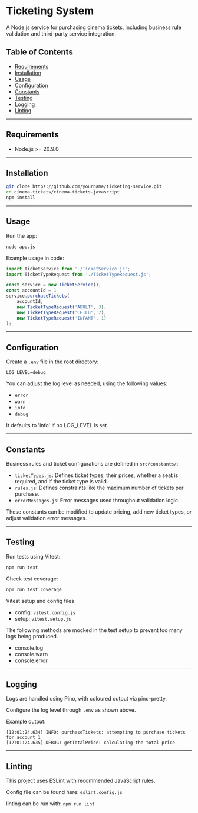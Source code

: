 # Ticketing System

A Node.js service for purchasing cinema tickets, including business rule validation and third-party service integration.

## Table of Contents

- [Requirements](#requirements)
- [Installation](#installation)
- [Usage](#usage)
- [Configuration](#configuration)
- [Constants](#constants)
- [Testing](#testing)
- [Logging](#logging)
- [Linting](#linting)

---
## Requirements

- Node.js >= 20.9.0
---

## Installation

```bash
git clone https://github.com/yourname/ticketing-service.git
cd cinema-tickets/cinema-tickets-javascript
npm install
```

---

## Usage

Run the app:

```bash
node app.js
```

Example usage in code:

```js
import TicketService from './TicketService.js';
import TicketTypeRequest from './TicketTypeRequest.js';

const service = new TicketService();
const accountId = 1
service.purchaseTickets(
    accountId, 
    new TicketTypeRequest('ADULT', 3),
    new TicketTypeRequest('CHILD', 2),
    new TicketTypeRequest('INFANT', 1)
);
```

---

## Configuration

Create a `.env` file in the root directory:

```env
LOG_LEVEL=debug
```

You can adjust the log level as needed, using the following values:
- `error`
- `warn`
- `info`
- `debug`

It defaults to 'info' if no LOG_LEVEL is set.

---
## Constants

Business rules and ticket configurations are defined in `src/constants/`:

- `ticketTypes.js`: Defines ticket types, their prices,  whether a seat is required, and if the ticket type is valid.
- `rules.js`: Defines constraints like the maximum number of tickets per purchase.
- `errorMessages.js`:  Error messages used throughout validation logic.

These constants can be modified to update pricing, add new ticket types, or adjust validation error messages.

---

## Testing

Run tests using Vitest:

```bash
npm run test
```

Check test coverage:
```bash
npm run test:coverage
```

Vitest setup and config files
- config: `vitest.config.js`
- setup: `vitest.setup.js`

The following methods are mocked in the test setup to prevent too many logs being produced.
- console.log
- console.warn
- console.error

---

## Logging

Logs are handled using Pino, with coloured output via pino-pretty.

Configure the log level through `.env` as shown above.

Example output:
```
[12:01:24.634] INFO: purchaseTickets: attempting to purchase tickets for account 1
[12:01:24.635] DEBUG: getTotalPrice: calculating the total price
```

---
## Linting

This project uses ESLint with recommended JavaScript rules.

Config file can be found here: `eslint.config.js`

linting can be run with: `npm run lint`
